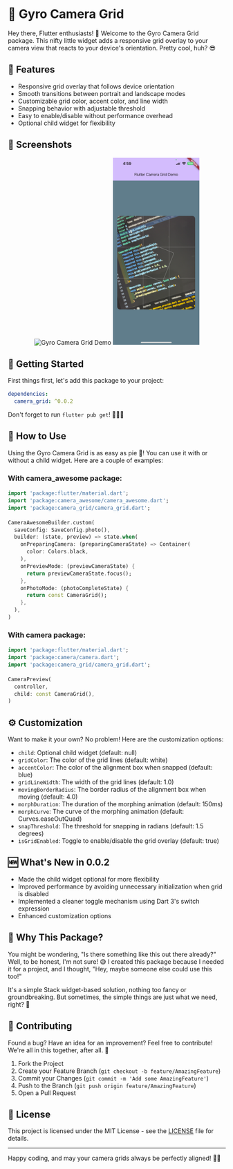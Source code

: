 # 📸 Gyro Camera Grid

Hey there, Flutter enthusiasts! 👋 Welcome to the Gyro Camera Grid package. This nifty little widget adds a responsive grid overlay to your camera view that reacts to your device's orientation. Pretty cool, huh? 😎

## 🎉 Features

- Responsive grid overlay that follows device orientation
- Smooth transitions between portrait and landscape modes
- Customizable grid color, accent color, and line width
- Snapping behavior with adjustable threshold
- Easy to enable/disable without performance overhead
- Optional child widget for flexibility

## 📸 Screenshots

<p align="center">
  <img src="https://raw.githubusercontent.com/hurbes/camera_grid/main/screenshots/sv_0.gif" alt="Gyro Camera Grid Demo" width="200"/>
  <img src="https://raw.githubusercontent.com/hurbes/camera_grid/main/screenshots/ss_0.png" alt="Gyro Camera Grid Screenshot" width="200"/>
</p>

## 🚀 Getting Started

First things first, let's add this package to your project:

```yaml
dependencies:
  camera_grid: ^0.0.2
```

Don't forget to run `flutter pub get`! 🏃‍♂️💨

## 🎨 How to Use

Using the Gyro Camera Grid is as easy as pie 🥧! You can use it with or without a child widget. Here are a couple of examples:

### With camera_awesome package:

```dart
import 'package:flutter/material.dart';
import 'package:camera_awesome/camera_awesome.dart';
import 'package:camera_grid/camera_grid.dart';

CameraAwesomeBuilder.custom(
  saveConfig: SaveConfig.photo(),
  builder: (state, preview) => state.when(
    onPreparingCamera: (preparingCameraState) => Container(
      color: Colors.black,
    ),
    onPreviewMode: (previewCameraState) {
      return previewCameraState.focus();
    },
    onPhotoMode: (photoCompleteState) {
      return const CameraGrid();
    },
  ),
)
```

### With camera package:

```dart
import 'package:flutter/material.dart';
import 'package:camera/camera.dart';
import 'package:camera_grid/camera_grid.dart';

CameraPreview(
  controller,
  child: const CameraGrid(),
)
```

## ⚙️ Customization

Want to make it your own? No problem! Here are the customization options:

- `child`: Optional child widget (default: null)
- `gridColor`: The color of the grid lines (default: white)
- `accentColor`: The color of the alignment box when snapped (default: blue)
- `gridLineWidth`: The width of the grid lines (default: 1.0)
- `movingBorderRadius`: The border radius of the alignment box when moving (default: 4.0)
- `morphDuration`: The duration of the morphing animation (default: 150ms)
- `morphCurve`: The curve of the morphing animation (default: Curves.easeOutQuad)
- `snapThreshold`: The threshold for snapping in radians (default: 1.5 degrees)
- `isGridEnabled`: Toggle to enable/disable the grid overlay (default: true)

## 🆕 What's New in 0.0.2

- Made the child widget optional for more flexibility
- Improved performance by avoiding unnecessary initialization when grid is disabled
- Implemented a cleaner toggle mechanism using Dart 3's switch expression
- Enhanced customization options

## 🤔 Why This Package?

You might be wondering, "Is there something like this out there already?" Well, to be honest, I'm not sure! 😅 I created this package because I needed it for a project, and I thought, "Hey, maybe someone else could use this too!"

It's a simple Stack widget-based solution, nothing too fancy or groundbreaking. But sometimes, the simple things are just what we need, right? 🎯

## 🤝 Contributing

Found a bug? Have an idea for an improvement? Feel free to contribute! We're all in this together, after all. 🌟

1. Fork the Project
2. Create your Feature Branch (`git checkout -b feature/AmazingFeature`)
3. Commit your Changes (`git commit -m 'Add some AmazingFeature'`)
4. Push to the Branch (`git push origin feature/AmazingFeature`)
5. Open a Pull Request

## 📝 License

This project is licensed under the MIT License - see the [LICENSE](LICENSE) file for details.

---

Happy coding, and may your camera grids always be perfectly aligned! 📸✨